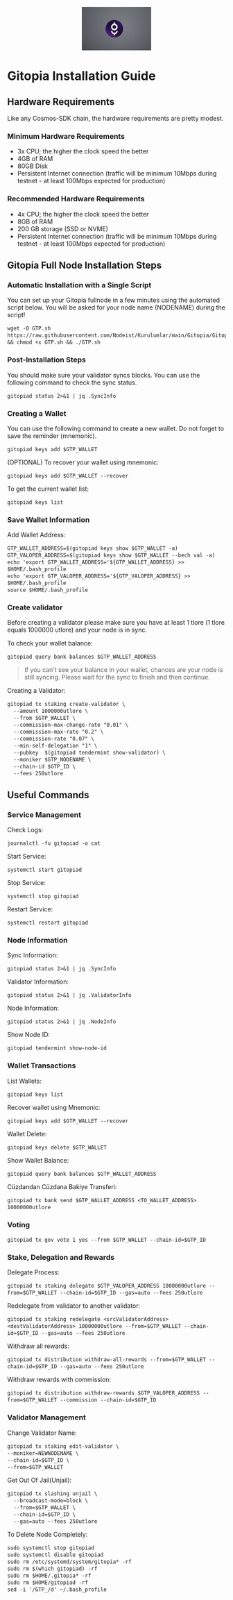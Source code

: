 <p align="center">
  <img height="100" height="auto" src="https://raw.githubusercontent.com/Nodeist/Kurulumlar/main/logos/gitopia.png">
</p>

# Gitopia Installation Guide
## Hardware Requirements
Like any Cosmos-SDK chain, the hardware requirements are pretty modest.

### Minimum Hardware Requirements
  - 3x CPU; the higher the clock speed the better
  - 4GB of RAM
  - 80GB Disk
  - Persistent Internet connection (traffic will be minimum 10Mbps during testnet - at least 100Mbps expected for production)

### Recommended Hardware Requirements
  - 4x CPU; the higher the clock speed the better
  - 8GB of RAM
  - 200 GB storage (SSD or NVME)
  - Persistent Internet connection (traffic will be minimum 10Mbps during testnet - at least 100Mbps expected for production)

## Gitopia Full Node Installation Steps
### Automatic Installation with a Single Script
You can set up your Gitopia fullnode in a few minutes using the automated script below.
You will be asked for your node name (NODENAME) during the script!

```
wget -O GTP.sh https://raw.githubusercontent.com/Nodeist/Kurulumlar/main/Gitopia/Gitopiagt && chmod +x GTP.sh && ./GTP.sh
```

### Post-Installation Steps

You should make sure your validator syncs blocks.
You can use the following command to check the sync status.
```
gitopiad status 2>&1 | jq .SyncInfo
```

### Creating a Wallet
You can use the following command to create a new wallet. Do not forget to save the reminder (mnemonic).
```
gitopiad keys add $GTP_WALLET
```

(OPTIONAL) To recover your wallet using mnemonic:
```
gitopiad keys add $GTP_WALLET --recover
```

To get the current wallet list:
```
gitopiad keys list
```

### Save Wallet Information
Add Wallet Address:
```
GTP_WALLET_ADDRESS=$(gitopiad keys show $GTP_WALLET -a)
GTP_VALOPER_ADDRESS=$(gitopiad keys show $GTP_WALLET --bech val -a)
echo 'export GTP_WALLET_ADDRESS='${GTP_WALLET_ADDRESS} >> $HOME/.bash_profile
echo 'export GTP_VALOPER_ADDRESS='${GTP_VALOPER_ADDRESS} >> $HOME/.bash_profile
source $HOME/.bash_profile
```


### Create validator
Before creating a validator please make sure you have at least 1 tlore (1 tlore equals 1000000 utlore) and your node is in sync.

To check your wallet balance:
```
gitopiad query bank balances $GTP_WALLET_ADDRESS
```
> If you can't see your balance in your wallet, chances are your node is still syncing. Please wait for the sync to finish and then continue.

Creating a Validator:
```
gitopiad tx staking create-validator \
  --amount 1000000utlore \
  --from $GTP_WALLET \
  --commission-max-change-rate "0.01" \
  --commission-max-rate "0.2" \
  --commission-rate "0.07" \
  --min-self-delegation "1" \
  --pubkey  $(gitopiad tendermint show-validator) \
  --moniker $GTP_NODENAME \
  --chain-id $GTP_ID \
  --fees 250utlore
```



## Useful Commands
### Service Management
Check Logs:
```
journalctl -fu gitopiad -o cat
```

Start Service:
```
systemctl start gitopiad
```

Stop Service:
```
systemctl stop gitopiad
```

Restart Service:
```
systemctl restart gitopiad
```

### Node Information
Sync Information:
```
gitopiad status 2>&1 | jq .SyncInfo
```

Validator Information:
```
gitopiad status 2>&1 | jq .ValidatorInfo
```

Node Information:
```
gitopiad status 2>&1 | jq .NodeInfo
```

Show Node ID:
```
gitopiad tendermint show-node-id
```

### Wallet Transactions
List Wallets:
```
gitopiad keys list
```

Recover wallet using Mnemonic:
```
gitopiad keys add $GTP_WALLET --recover
```

Wallet Delete:
```
gitopiad keys delete $GTP_WALLET
```

Show Wallet Balance:
```
gitopiad query bank balances $GTP_WALLET_ADDRESS
```

Cüzdandan Cüzdana Bakiye Transferi:
```
gitopiad tx bank send $GTP_WALLET_ADDRESS <TO_WALLET_ADDRESS> 10000000utlore
```

### Voting
```
gitopiad tx gov vote 1 yes --from $GTP_WALLET --chain-id=$GTP_ID
```

### Stake, Delegation and Rewards
Delegate Process:
```
gitopiad tx staking delegate $GTP_VALOPER_ADDRESS 10000000utlore --from=$GTP_WALLET --chain-id=$GTP_ID --gas=auto --fees 250utlore
```

Redelegate from validator to another validator:
```
gitopiad tx staking redelegate <srcValidatorAddress> <destValidatorAddress> 10000000utlore --from=$GTP_WALLET --chain-id=$GTP_ID --gas=auto --fees 250utlore
```

Withdraw all rewards:
```
gitopiad tx distribution withdraw-all-rewards --from=$GTP_WALLET --chain-id=$GTP_ID --gas=auto --fees 250utlore
```

Withdraw rewards with commission:
```
gitopiad tx distribution withdraw-rewards $GTP_VALOPER_ADDRESS --from=$GTP_WALLET --commission --chain-id=$GTP_ID
```

### Validator Management
Change Validator Name:
```
gitopiad tx staking edit-validator \
--moniker=NEWNODENAME \
--chain-id=$GTP_ID \
--from=$GTP_WALLET
```

Get Out Of Jail(Unjail):
```
gitopiad tx slashing unjail \
  --broadcast-mode=block \
  --from=$GTP_WALLET \
  --chain-id=$GTP_ID \
  --gas=auto --fees 250utlore
```

To Delete Node Completely:
```
sudo systemctl stop gitopiad
sudo systemctl disable gitopiad
sudo rm /etc/systemd/system/gitopia* -rf
sudo rm $(which gitopiad) -rf
sudo rm $HOME/.gitopia* -rf
sudo rm $HOME/gitopiad -rf
sed -i '/GTP_/d' ~/.bash_profile
```
